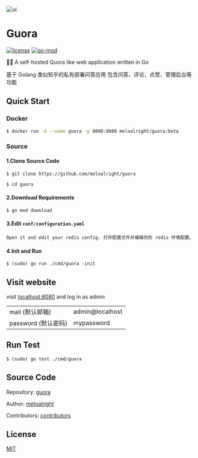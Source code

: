 ![ui](https://user-images.githubusercontent.com/11075892/90159118-80a65600-ddc2-11ea-91f4-b1afa0fe7818.png)

# Guora

[![license](https://img.shields.io/github/license/meloalright/guora)](https://opensource.org/licenses/MIT)
[![go-mod](https://img.shields.io/github/go-mod/go-version/meloalright/guora)](https://github.com/meloalright/guora)

🖖🏻 A self-hosted Quora like web application written in Go

基于 Golang 类似知乎的私有部署问答应用 包含问答、评论、点赞、管理后台等功能

## Quick Start

### Docker

```sh
$ docker run -d --name guora -p 8080:8080 meloalright/guora:beta
```

### Source

#### 1.Clone Source Code

```shell
$ git clone https://github.com/meloalright/guora

$ cd guora
```

#### 2.Download Requirements

```shell
$ go mod download
```

#### 3.Edit `conf/configuration.yaml`

`Open it and edit your redis config. 打开配置文件并编辑你的 redis 环境配置。`

#### 4.Init and Run

```shell
$ (sudo) go run ./cmd/guora -init
```

## Visit website

visit [localhost:8080](localhost:8080) and log in as admin

|                     |                 |
| ------------------- | --------------- |
| mail (默认邮箱)     | admin@localhost |
| password (默认密码) | mypassword      |

## Run Test

```shell
$ (sudo) go test ./cmd/guora
```

## Source Code

Repository: [guora](https://github.com/meloalright/guora)

Author: [meloalright](https://github.com/meloalright)

Contributors: [contributors](https://github.com/meloalright/guora/graphs/contributors)

## License

[MIT](https://opensource.org/licenses/MIT)
